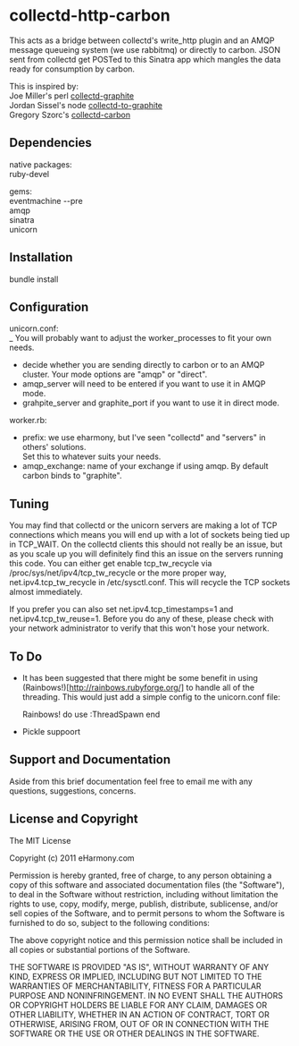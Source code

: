 # collectd-http-carbon

This acts as a bridge between collectd's write_http plugin
and an AMQP message queueing system (we use rabbitmq) or 
directly to carbon. JSON sent from collectd get POSTed to
this Sinatra app which mangles the data ready for consumption
by carbon.

This is inspired by:  
Joe Miller's perl [collectd-graphite](https://raw.github.com/joemiller/collectd-graphite)  
Jordan Sissel's node [collectd-to-graphite](https://github.com/loggly/collectd-to-graphite)  
Gregory Szorc's [collectd-carbon](https://github.com/indygreg/collectd-carbon)  

## Dependencies

native packages:  
  ruby-devel  

gems:  
  eventmachine --pre  
  amqp  
  sinatra  
  unicorn  

## Installation

bundle install

## Configuration

unicorn.conf:  
_ You will probably want to adjust the worker_processes to fit your own needs.  
- decide whether you are sending directly to carbon or to an AMQP cluster. Your mode options are "amqp" or "direct".  
- amqp_server will need to be entered if you want to use it in AMQP mode.  
- grahpite_server and graphite_port if you want to use it in direct mode.  

worker.rb:  
- prefix: we use eharmony, but I've seen "collectd" and "servers" in others' solutions.  
  Set this to whatever suits your needs.  
- amqp_exchange: name of your exchange if using amqp. By default carbon binds to "graphite".  

## Tuning

You may find that collectd or the unicorn servers are making
a lot of TCP connections which means you will end up with
a  lot of sockets being tied up in TCP_WAIT. On the collectd
clients this should not really be an issue, but as you scale
up you will definitely find this an issue on the servers
running this code. You can either get enable tcp_tw_recycle
via /proc/sys/net/ipv4/tcp_tw_recycle or the more proper way,
net.ipv4.tcp_tw_recycle in /etc/sysctl.conf. This will recycle
the TCP sockets almost immediately.

If you prefer you can also set net.ipv4.tcp_timestamps=1 and
net.ipv4.tcp_tw_reuse=1. Before you do any of these, please
check with your network administrator to verify that this won't
hose your network.

## To Do

- It has been suggested that there might be some benefit in using
(Rainbows!)[http://rainbows.rubyforge.org/] to handle all of the threading.
This would just add a simple config to the unicorn.conf file:  
    
    Rainbows! do
      use :ThreadSpawn
    end
    
- Pickle suppoort

## Support and Documentation

Aside from this brief documentation feel free to email me with
any questions, suggestions, concerns.

## License and Copyright

The MIT License

Copyright (c) 2011 eHarmony.com

Permission is hereby granted, free of charge, to any person obtaining a copy
of this software and associated documentation files (the "Software"), to deal
in the Software without restriction, including without limitation the rights
to use, copy, modify, merge, publish, distribute, sublicense, and/or sell
copies of the Software, and to permit persons to whom the Software is
furnished to do so, subject to the following conditions:

The above copyright notice and this permission notice shall be included in
all copies or substantial portions of the Software.
 
THE SOFTWARE IS PROVIDED "AS IS", WITHOUT WARRANTY OF ANY KIND, EXPRESS OR
IMPLIED, INCLUDING BUT NOT LIMITED TO THE WARRANTIES OF MERCHANTABILITY,
FITNESS FOR A PARTICULAR PURPOSE AND NONINFRINGEMENT. IN NO EVENT SHALL THE
AUTHORS OR COPYRIGHT HOLDERS BE LIABLE FOR ANY CLAIM, DAMAGES OR OTHER
LIABILITY, WHETHER IN AN ACTION OF CONTRACT, TORT OR OTHERWISE, ARISING FROM,
OUT OF OR IN CONNECTION WITH THE SOFTWARE OR THE USE OR OTHER DEALINGS IN
THE SOFTWARE.
